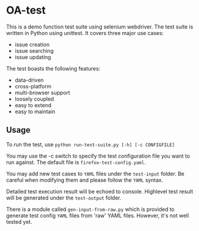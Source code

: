 OA-test
=========

This is a demo function test suite using selenium webdriver. 
The test suite is written in Python using unittest. It covers three 
major use cases: 

* issue creation
* issue searching
* issue updating

The test boasts the following features:

* data-driven
* cross-platform
* multi-browser support
* loosely coupled
* easy to extend
* easy to maintain


## Usage

To run the test, use `python run-test-suite.py [-h] [-c CONFIGFILE]`

You may use the -c switch to specify the test configuration file you
want to run against. The default file is `firefox-test-config.yaml`.

You may add new test cases to `YAML` files under the `test-input` folder.
Be careful when modifying them and please follow the `YAML` syntax.

Detailed test execution result will be echoed to console. Highlevel
test result will be generated under the `test-output` folder.

There is a module called `gen-input-from-raw.py` which is provided to generate
test config `YAML` files from 'raw' YAML files. However, it's not well tested yet.
